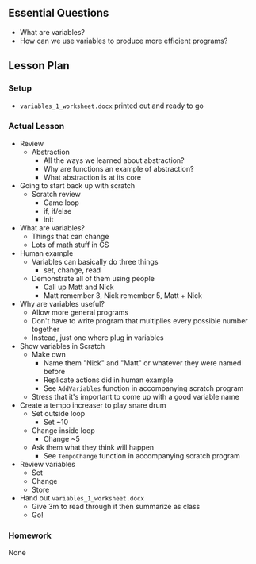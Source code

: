 ## Essential Questions

- What are variables?
- How can we use variables to produce more efficient programs?

## Lesson Plan

### Setup

- `variables_1_worksheet.docx` printed out and ready to go

### Actual Lesson

- Review
    - Abstraction
        - All the ways we learned about abstraction?
        - Why are functions an example of abstraction?
        - What abstraction is at its core
- Going to start back up with scratch
    - Scratch review
        - Game loop
        - if, if/else
        - init
- What are variables?
    - Things that can change
    - Lots of math stuff in CS
- Human example
    - Variables can basically do three things
        - set, change, read
    - Demonstrate all of them using people
        - Call up Matt and Nick
        - Matt remember 3, Nick remember 5, Matt + Nick
- Why are variables useful?
    - Allow more general programs
    - Don't have to write program that multiplies every possible number together
    - Instead, just one where plug in variables
- Show variables in Scratch
    - Make own
        - Name them "Nick" and "Matt" or whatever they were named before
        - Replicate actions did in human example
        - See `AddVariables` function in accompanying scratch program
    - Stress that it's important to come up with a good variable name
- Create a tempo increaser to play snare drum
    - Set outside loop
        - Set ~10
    - Change inside loop
        - Change ~5
    - Ask them what they think will happen
        - See `TempoChange` function in accompanying scratch program
- Review variables
    - Set
    - Change
    - Store
- Hand out `variables_1_worksheet.docx`
    - Give 3m to read through it then summarize as class
    - Go!

### Homework

None
